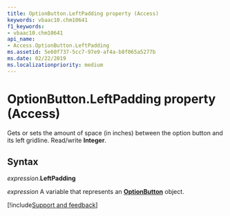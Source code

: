 ```yaml
---
title: OptionButton.LeftPadding property (Access)
keywords: vbaac10.chm10641
f1_keywords:
- vbaac10.chm10641
api_name:
- Access.OptionButton.LeftPadding
ms.assetid: 5e60f737-5cc7-97e9-af4a-b8f065a5277b
ms.date: 02/22/2019
ms.localizationpriority: medium
---
```



# OptionButton.LeftPadding property (Access)

Gets or sets the amount of space (in inches) between the option button and its left gridline. Read/write **Integer**.


## Syntax

_expression_.**LeftPadding**

_expression_ A variable that represents an **[OptionButton](Access.OptionButton.md)** object.




[!include[Support and feedback](~/includes/feedback-boilerplate.md)]